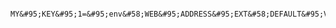 <!-- layout:code post: env-vars_define-referenced-environment-variable -->

```

MY&#95;KEY&#95;1=&#95;env&#58;WEB&#95;ADDRESS&#95;EXT&#58;DEFAULT&#95;VALUE

```
